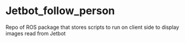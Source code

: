 # Jetbot_follow_person
Repo of ROS package that stores scripts to run on client side to display images read from Jetbot
